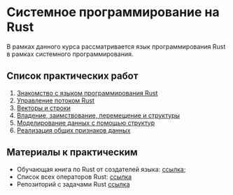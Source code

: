 # Системное программирование на Rust

В рамках данного курса рассматривается язык программирования Rust в рамках системного программирования.

## Список практических работ

1. [Знакомство с языком программирования Rust](/system-programming/practice-1)
2. [Управление потоком Rust](/system-programming/practice-2)
3. [Векторы и строки](/system-programming/practice-3)
4. [Владение, заимствование, перемещение и структуры](/system-programming/practice-4)
5. [Моделирование данных с помощью структур](/system-programming/practice-5)
6. [Реализация общих признаков данных](/system-programming/practice-6)

## Материалы к практическим

- Обучающая книга по Rust от создателей языка: [ссылка](https://doc.rust-lang.org/stable/book/);
- Список всех операторов Rust: [ссылка](https://doc.rust-lang.org/book/appendix-02-operators.html)
- Репозиторий с задачами Rust [ссылка](https://github.com/mainmatter/100-exercises-to-learn-rust)
